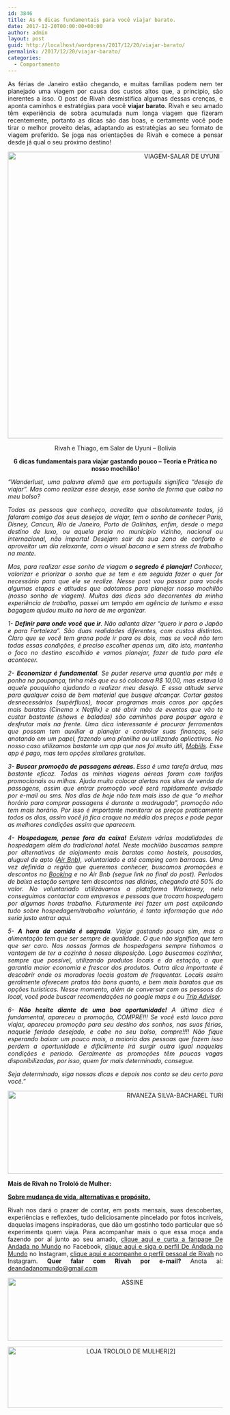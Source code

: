 ```yaml
---
id: 3846
title: As 6 dicas fundamentais para você viajar barato.
date: 2017-12-20T00:00:00+00:00
author: admin
layout: post
guid: http://localhost/wordpress/2017/12/20/viajar-barato/
permalink: /2017/12/20/viajar-barato/
categories:
  - Comportamento
---
```

<p align="justify">
  As férias de Janeiro estão chegando, e muitas famílias podem nem ter planejado uma viagem por causa dos custos altos que, a princípio, são inerentes a isso. O post de Rivah desmistifica algumas dessas crenças, e aponta caminhos e estratégias para você <strong>viajar barato</strong>. Rivah e seu amado têm experiência de sobra acumulada num longa viagem que fizeram recentemente, portanto as dicas são das boas, e certamente você pode tirar o melhor proveito delas, adaptando as estratégias ao seu formato de viagem preferido. Se joga nas orientações de Rivah e comece a pensar desde já qual o seu próximo destino!
</p>

<p align="center">
  <img class="alignnone size-full wp-image-14526" src="http://www.trololodemulher.com.br/blog/wp-content/uploads/2017/12/VIAGEM-SALAR-DE-UYUNI.jpg" alt="VIAGEM-SALAR DE UYUNI" width="800" height="670" />
</p>

<p align="center">
  Rivah e Thiago, em Salar de Uyuni – Bolívia
</p>

<p align="center">
  <b>6 dicas fundamentais para viajar gastando pouco &#8211; Teoria e Prática no nosso mochilão!</b>
</p>

<p align="justify">
  <em>“Wanderlust, uma palavra alemã que em português significa &#8220;desejo de viajar&#8221;. Mas como realizar esse desejo, esse sonho de forma que caiba no meu bolso?</em>
</p>

<p align="justify">
  <em>Todas as pessoas que conheço, acredito que absolutamente todas, já falaram comigo dos seus desejos de viajar, tem o sonho de conhecer Paris, Disney, Cancun, Rio de Janeiro, Porto de Galinhas, enfim, desde o mega destino de luxo, ou aquela praia no município vizinho, nacional ou internacional, não importa! Desejam sair da sua zona de conforto e aproveitar um dia relaxante, com o visual bacana e sem stress de trabalho na mente.</em>
</p>

<p align="justify">
  <em>Mas, para realizar esse sonho de viagem <b>o segredo é planejar! </b>Conhecer, valorizar e priorizar o sonho que se tem e em seguida fazer o quer for necessário para que ele se realize. Nesse post vou passar para vocês algumas etapas e atitudes que adotamos para planejar nosso mochilão (nosso sonho de viagem). Muitas das dicas são decorrentes da minha experiência de trabalho, passei um tempão em agência de turismo e essa bagagem ajudou muito na hora de me organizar.</em>
</p>

<p align="justify">
  <em>1- <b>Definir para onde você que ir</b>. Não adianta dizer “quero ir para o Japão e para Fortaleza”. São duas realidades diferentes, com custos distintos. Claro que se você tem grana pode ir para os dois, mas se você não tem todas essas condições, é preciso escolher apenas um, dito isto, mantenha o foco no destino escolhido e vamos planejar, fazer de tudo para ele acontecer.</em>
</p>

<p align="justify">
  <em>2- <b>Economizar é fundamental</b>. Se puder reserve uma quantia por mês e ponha na poupança, tinha mês que eu só colocava R$ 10,00, mas estava lá aquele pouquinho ajudando a realizar meu desejo. E essa atitude serve para qualquer coisa de bem material que busque alcançar. Cortar gastos desnecessários (supérfluos), trocar programas mais caros por opções mais baratas (Cinema x Netflix) e até abrir mão de eventos que vão te custar bastante (shows e baladas) são caminhos para poupar agora e desfrutar mais na frente. Uma dica interessante é procurar ferramentas que possam tem auxiliar a planejar e controlar suas finanças, seja anotando em um papel, fazendo uma planilha ou utilizando aplicativos. No nosso caso utilizamos bastante um app que nos foi muito útil, <a href="https://web.mobills.com.br/ConvidarAmigo" target="_blank">Mobills</a>. Esse app é pago, mas tem opções similares gratuitas.</em>
</p>

<p align="justify">
  <em>3- <b>Buscar promoção de passagens aéreas. </b>Essa é uma tarefa árdua, mas bastante eficaz. Todas as minhas viagens aéreas foram com tarifas promocionais ou milhas. Ajuda muito colocar alertas nos sites de venda de passagens, assim que entrar promoção você será rapidamente avisado por e-mail ou sms. Nos dias de hoje não tem mais isso de que “o melhor horário para comprar passagens é durante a madrugada”, promoção não tem mais horário. Por isso é importante monitorar os preços praticamente todos os dias, assim você já fica craque na média dos preços e pode pegar as melhores condições assim que aparecem.</em>
</p>

<p align="justify">
  <em>4- <b>Hospedagem, pense fora da caixa! </b>Existem várias modalidades de hospedagem além do tradicional hotel. Neste mochilão buscamos sempre por alternativas de alojamento mais baratas como hostels, pousadas, aluguel de apto (<a href="http://www.airbnb.com.br/c/rivanezas" target="_blank">Air Bnb</a>), voluntariado e até camping com barracas. Uma vez definida a região que queremos conhecer, buscamos promoções e descontos no <a href="https://www.booking.com/s/34_6/rivane36" target="_blank">Booking</a> e no Air Bnb (segue link no final do post). Períodos de baixa estação sempre tem descontos nas diárias, chegando até 50% do valor. No voluntariado utilizávamos a plataforma Workaway, nela conseguimos contactar com empresas e pessoas que trocam hospedagem por algumas horas trabalho. Futuramente irei fazer um post explicando tudo sobre hospedagem/trabalho voluntário, é tanta informação que não seria justo entrar aqui.</em>
</p>

<p align="justify">
  <em>5- <b>A hora da comida é sagrada</b>. Viajar gastando pouco sim, mas a alimentação tem que ser sempre de qualidade. O que não significa que tem que ser caro. Nas nossas formas de hospedagens sempre tínhamos a vantagem de ter a cozinha à nossa disposição. Logo buscamos cozinhar, sempre que possível, utilizando produtos locais e da estação, o que garantia maior economia e frescor dos produtos. Outra dica importante é descobrir onde os moradores locais gostam de frequentar. Locais assim geralmente oferecem pratos tão bons quanto, e bem mais baratos que as opções turísticas. Nesse momento, além de conversar com as pessoas do local, você pode buscar recomendações no google maps e ou <a href="https://www.tripadvisor.com.br/" target="_blank">Trip Advisor</a>.</em>
</p>

<p align="justify">
  <em>6- <b>Não hesite diante de uma boa oportunidade!</b> A última dica é fundamental, apareceu a promoção, COMPRE!!! Se você está louco para viajar, apareceu promoção para seu destino dos sonhos, nas suas férias, naquele feriado desejado, e cabe no seu bolso, compre!!!! Não fique esperando baixar um pouco mais, a maioria das pessoas que fazem isso perdem a oportunidade e dificilmente irá surgir outra igual naquelas condições e período. Geralmente as promoções têm poucas vagas disponibilizadas, por isso, quem for mais determinado, consegue.</em>
</p>

<p align="justify">
  <em>Seja determinado, siga nossas dicas e depois nos conta se deu certo para você.”</em>
</p>

<p align="center">
  <img class="alignnone size-full wp-image-14411" src="http://www.trololodemulher.com.br/blog/wp-content/uploads/2017/11/RIVANEZA-SILVA-BACHAREL-TURISMO.png" alt="RIVANEZA SILVA-BACHAREL TURISMO" width="800" height="194" />
</p>

<p align="justify">
  <strong>Mais de Rivah no Trololó de Mulher:</strong>
</p>

<p align="justify">
  <a href="http://www.trololodemulher.com.br/2017/11/17/mudanca-de-vida/" target="_blank"><strong>Sobre mudança de vida, alternativas e propósito.</strong></a>
</p>

<p align="justify">
  Rivah nos dará o prazer de contar, em posts mensais, suas descobertas, experiências e reflexões, tudo deliciosamente pincelado por fotos incríveis, daquelas imagens inspiradoras, que dão um gostinho todo particular que só experimenta quem viaja. Para acompanhar mais o que essa moça anda fazendo por aí junto ao seu amado, <a href="https://www.facebook.com/deandadanomundo/" target="_blank">clique aqui e curta a fanpage De Andada no Mundo</a> no Facebook, <a href="https://www.instagram.com/deandada_nomundo/" target="_blank">clique aqui e siga o perfil De Andada no Mundo</a> no Instagram, <a href="https://www.instagram.com/rivahsilva/" target="_blank">clique aqui e acompanhe o perfil pessoal de Rivah</a> no Instagram. <strong>Quer falar com Rivah por e-mail? </strong>Anota aí: <a href="mailto:deandadanomundo@gmail.com">deandadanomundo@gmail.com</a>
</p>

<p align="center">
  <a href="http://feedburner.google.com/fb/a/mailverify?uri=blogbichafemea&loc=pt_BR" target="_blank"><img class="alignnone size-full wp-image-14011" src="http://www.trololodemulher.com.br/blog/wp-content/uploads/2017/08/ASSINE.jpg" alt="ASSINE" width="568" height="147" /></a>
</p>

<p align="center">
  <a href="http://loja.trololodemulher.com.br/" target="_blank"><img class="alignnone wp-image-14333 size-full" src="http://www.trololodemulher.com.br/blog/wp-content/uploads/2017/10/LOJA-TROLOLO-DE-MULHER2.png" alt="LOJA TROLOLO DE MULHER[2]" width="561" height="143" /></a>
</p>

&nbsp;